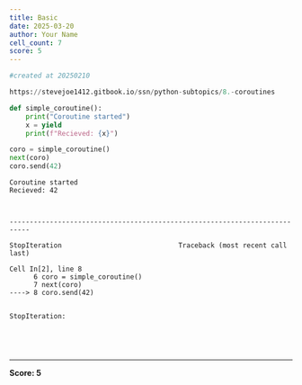 ```yaml
---
title: Basic
date: 2025-03-20
author: Your Name
cell_count: 7
score: 5
---
```


```python
#created at 20250210
```


```python
https://stevejoe1412.gitbook.io/ssn/python-subtopics/8.-coroutines
```


```python
def simple_coroutine():
    print("Coroutine started")
    x = yield
    print(f"Recieved: {x}")

coro = simple_coroutine()
next(coro)
coro.send(42)
```

    Coroutine started
    Recieved: 42



    ---------------------------------------------------------------------------

    StopIteration                             Traceback (most recent call last)

    Cell In[2], line 8
          6 coro = simple_coroutine()
          7 next(coro)
    ----> 8 coro.send(42)


    StopIteration: 



```python

```


```python

```


```python

```


```python

```


---
**Score: 5**